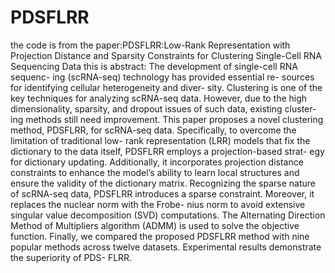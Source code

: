 # PDSFLRR
the code is from the paper:PDSFLRR:Low-Rank Representation with Projection Distance and Sparsity Constraints for Clustering Single-Cell RNA Sequencing Data
this is abstract: The development of single-cell RNA sequenc-
ing (scRNA-seq) technology has provided essential re-
sources for identifying cellular heterogeneity and diver-
sity. Clustering is one of the key techniques for analyzing
scRNA-seq data. However, due to the high dimensionality,
sparsity, and dropout issues of such data, existing cluster-
ing methods still need improvement. This paper proposes
a novel clustering method, PDSFLRR, for scRNA-seq data.
Specifically, to overcome the limitation of traditional low-
rank representation (LRR) models that fix the dictionary to
the data itself, PDSFLRR employs a projection-based strat-
egy for dictionary updating. Additionally, it incorporates
projection distance constraints to enhance the model’s
ability to learn local structures and ensure the validity of
the dictionary matrix. Recognizing the sparse nature of
scRNA-seq data, PDSFLRR introduces a sparse constraint.
Moreover, it replaces the nuclear norm with the Frobe-
nius norm to avoid extensive singular value decomposition
(SVD) computations. The Alternating Direction Method of
Multipliers algorithm (ADMM) is used to solve the objective
function. Finally, we compared the proposed PDSFLRR
method with nine popular methods across twelve datasets.
Experimental results demonstrate the superiority of PDS-
FLRR.
